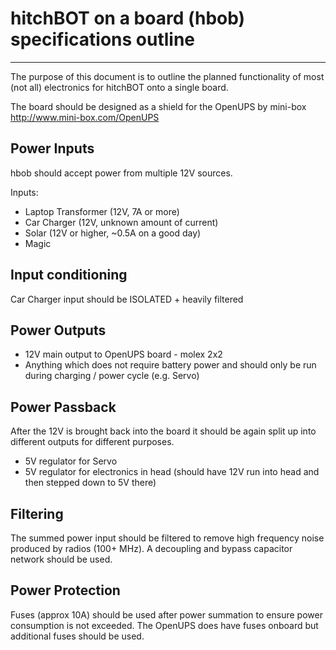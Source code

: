 # hitchBOT on a board (hbob) specifications outline
--------

The purpose of this document is to outline the planned functionality of most (not all) electronics for hitchBOT onto a single board.

The board should be designed as a shield for the OpenUPS by mini-box http://www.mini-box.com/OpenUPS


Power Inputs
------

hbob should accept power from multiple 12V sources.

Inputs: 

 - Laptop Transformer (12V, 7A or more)
 - Car Charger (12V, unknown amount of current)
 - Solar (12V or higher, ~0.5A on a good day)
 - Magic

Input conditioning
---

Car Charger input should be ISOLATED + heavily filtered

Power Outputs
---

 - 12V main output to OpenUPS board - molex 2x2
 - Anything which does not require battery power and should only be run during charging / power cycle (e.g. Servo)

Power Passback
---

After the 12V is brought back into the board it should be again split up into different outputs for different purposes.

 - 5V regulator for Servo
 - 5V regulator for electronics in head (should have 12V run into head and then stepped down to 5V there)

Filtering
---

The summed power input should be filtered to remove high frequency noise produced by radios (100+ MHz). A decoupling and bypass capacitor network should be used.

Power Protection
---

Fuses (approx 10A) should be used after power summation to ensure power consumption is not exceeded. The OpenUPS does have fuses onboard but additional fuses should be used.